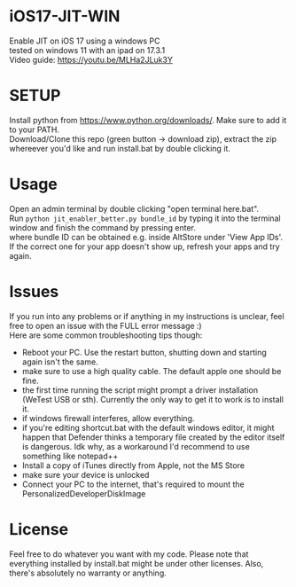 # iOS17-JIT-WIN
Enable JIT on iOS 17 using a windows PC  
tested on windows 11 with an ipad on 17.3.1  
Video guide: https://youtu.be/MLHa2JLuk3Y 
# SETUP
Install python from https://www.python.org/downloads/. Make sure to add it to your PATH.  
Download/Clone this repo (green button -> download zip), extract the zip whereever you'd like and run install.bat by double clicking it.  
# Usage
Open an admin terminal by double clicking "open terminal here.bat".  
Run `python jit_enabler_better.py bundle_id` by typing it into the terminal window and finish the command by pressing enter.  
where bundle ID can be obtained e.g. inside AltStore under 'View App IDs'. If the correct one for your app doesn't show up, refresh your apps and try again.

# Issues
If you run into any problems or if anything in my instructions is unclear, feel free to open an issue with the FULL error message :)  
Here are some common troubleshooting tips though:  
- Reboot your PC. Use the restart button, shutting down and starting again isn't the same.
- make sure to use a high quality cable. The default apple one should be fine.
- the first time running the script might prompt a driver installation (WeTest USB or sth). Currently the only way to get it to work is to install it.
- if windows firewall interferes, allow everything.
- if you're editing shortcut.bat with the default windows editor, it might happen that Defender thinks a temporary file created by the editor itself is dangerous. Idk why, as a workaround I'd recommend to use something like notepad++
- Install a copy of iTunes directly from Apple, not the MS Store
- make sure your device is unlocked
- Connect your PC to the internet, that's required to mount the PersonalizedDeveloperDiskImage

# License
Feel free to do whatever you want with my code. Please note that everything installed by install.bat might be under other licenses. Also, there's absolutely no warranty or anything.
